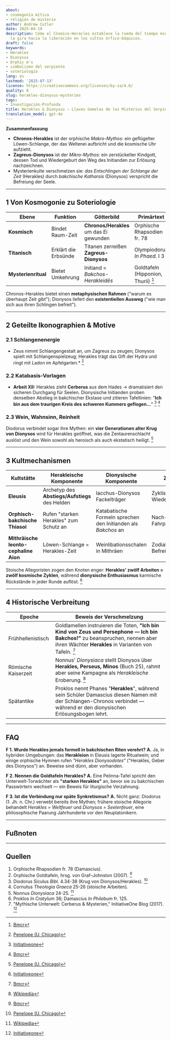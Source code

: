 ```yaml
---
about:
- cosmogonía mítica
- religión de misterio
author: Andrew Cutler
date: 2025-04-19
description: Cómo el Cósmico-Heracles establece la rueda del tiempo mientras Dionisio
  la gira hacia la liberación en los cultos órfico-báquicos.
draft: false
keywords:
- Herakles
- Dionysus
- Orphic m's
- simbolismo del serpiente
- soteriología
lang: es
lastmod: '2025-07-13'
license: https://creativecommons.org/licenses/by-sa/4.0/
quality: 8
slug: herakles-dionysus-mysteries
tags:
- Investigación-Profunda
title: Herakles & Dionysus — Llaves Gemelas de los Misterios del Serpiente
translation_model: gpt-4o
---
```


**Zusammenfassung**

- **Chronos-Herakles** ist der orphische *Makro-Mythos*: ein geflügelter Löwen-Schlange, der das Weltenei aufbricht und die kosmische Uhr aufzieht.
- **Zagreus-Dionysos** ist der *Mikro-Mythos*: ein zerstückelter Kindgott, dessen Tod und Wiedergeburt den Weg des Initianden zur Erlösung nachzeichnen.
- Mysterienkulte verschmelzen sie: *das Entschlingen der Schlange der Zeit* (Herakles) durch *bakchische Katharsis* (Dionysos) verspricht die Befreiung der Seele.

---

## 1 Von Kosmogonie zu Soteriologie

| Ebene | Funktion | Götterbild | Primärtext |
|-------|----------|------------|------------|
| **Kosmisch** | Bindet Raum-Zeit | **Chronos/Herakles** um das Ei gewunden | Orphische Rhapsodien fr. 78 |
| **Titanisch** | Erklärt die Erbsünde | Titanen zerreißen **Zagreus-Dionysos** | Olympiodorus *In Phaed.* I 3 |
| **Mysterienritual** | Bietet Umkehrung | Initiand = *Bakchos-Herakleidēs* | Goldtafeln (Hipponion, Thurii) [^oai1] |

Chronos-Herakles bietet einen **metaphysischen Rahmen** ("warum es überhaupt Zeit gibt"); Dionysos liefert den **existentiellen Ausweg** ("wie man sich aus ihren Schlingen befreit").

---

## 2 Geteilte Ikonographien & Motive

### 2.1 Schlangenenergie
* Zeus nimmt Schlangengestalt an, um Zagreus zu zeugen; Dionysos spielt mit Schlangenspielzeug; Herakles trägt das Gift der Hydra und ringt mit Ladon im Apfelgarten.* [^oai2]

### 2.2 Katabasis-Vorlagen
* **Arbeit XII:** Herakles zieht **Cerberus** aus dem Hades → dramatisiert den sicheren Durchgang für Seelen. Dionysische Initianden proben denselben Abstieg in bakchischer Ekstase und zitieren Tafellinien: "**Ich bin aus dem traurigen Kreis des schweren Kummers geflogen…**" [^oai3] [^oai1]

### 2.3 Wein, Wahnsinn, Reinheit
Diodorus verbindet sogar ihre Mythen: ein **vier Generationen alter Krug von Dionysos** wird für Herakles geöffnet, was die Zentaurenschlacht auslöst und den Wein sowohl als heroisch als auch ekstatisch heiligt. [^oai2]

---

## 3 Kultmechanismen

| Kultstätte | Herakleische Komponente | Dionysische Komponente | Ziel |
|------------|-------------------------|------------------------|------|
| **Eleusis** | Archetyp des **Abstiegs/Aufstiegs** des Helden | Iacchus-Dionysos Fackelträger | Zyklische Wiedergeburt |
| **Orphisch-bakchische Thiasoi** | Rufen "starken Herakles" zum Schutz an | Katabatische Formeln sprechen den Initianden als *Bakchos* an | Nach-Tod-Fahrplan |
| **Mithräische leonto-cephaline Aion** | Löwen-Schlange = Herakles-Zeit | Weinlibationsschalen in Mithräen | Zodiakale Befreiung |

Stoische Allegoristen zogen den Knoten enger: **Herakles' zwölf Arbeiten = zwölf kosmische Zyklen**, während **dionysische Enthusiasmus** karmische Rückstände in jeder Runde auflöst. [^oai3]

---

## 4 Historische Verbreitung

| Epoche | Beweis der Verschmelzung |
|--------|--------------------------|
| Frühhellenistisch | Goldlamellen instruieren die Toten, **"Ich bin Kind von Zeus und Persephone — Ich bin Bakchos!"** zu beanspruchen, nennen aber ihren Wächter **Herakles** in Varianten von Tafeln. [^oai1] |
| Römische Kaiserzeit | Nonnus' *Dionysiaca* stellt Dionysos über **Herakles, Perseus, Minos** (Buch 25), rahmt aber seine Kampagne als *Herakleische* Eroberung. [^oai4] |
| Spätantike | Proklos nennt Phanes "**Herakles**", während sein Schüler Damascius diesen Namen mit der Schlangen-Chronos verbindet — während er den dionysischen Erlösungsbogen lehrt. |

---

## FAQ <!-- behält FAQPage-Schema-Unterstützung -->

**F 1. Wurde Herakles jemals formell in bakchischen Riten verehrt?**
**A.** Ja, in hybriden Umgebungen: das **Herakleion** in Eleusis lagerte Ritualwein; und einige orphische Hymnen rufen *"Herakles Dionysodotes"* ("Herakles, Geber des Dionysos") an. Beweise sind dünn, aber vorhanden.

**F 2. Nennen die Goldtafeln Herakles?**
**A.** Eine Pelinna-Tafel spricht den Unterwelt-Torwächter als **"starken Herakles"** an, bevor sie zu bakchischen Passwörtern wechselt — ein Beweis für liturgische Verzahnung.

**F 3. Ist die Verbindung nur späte Synkretismus?**
**A.** Nicht ganz: Diodorus (1. Jh. n. Chr.) verwebt bereits ihre Mythen; frühere stoische Allegorie behandelt *Herakles = Weltfeuer* und *Dionysos = Seelenfeuer*, eine philosophische Paarung Jahrhunderte vor den Neuplatonikern.

---

## Fußnoten

[^oai1]: [Bmcr](https://bmcr.brynmawr.edu/2008/2008.10.16/)
[^oai2]: [Penelope (U. Chicago)](https://penelope.uchicago.edu/Thayer/E/Roman/Texts/Diodorus_Siculus/4B%2A.html)
[^oai3]: [Initiativeone](https://initiativeone.blogspot.com/2017/01/mythic-underworld-cerebus-and-mysteries.html)
[^oai4]: [Wikipedia](https://en.wikipedia.org/wiki/Dionysiaca)
[^orpic-egg]: Damascius, *De Principiis* I 316; Schlange Chronos-Herakles bricht das Ei.

---

## Quellen

1. Orphische Rhapsodien fr. 78 (Damascius).
2. Orphische Goldtafeln, hrsg. von Graf–Johnston (2007). [^oai1]
3. Diodorus Siculus *Bibl.* 4.34-38 (Krug von Dionysos/Herakles). [^oai2]
4. Cornutus *Theologia Graeca* 25-26 (stoische Arbeiten).
5. Nonnus *Dionysiaca* 24-25. [^oai4]
6. Proklos *In Cratylum* 36; Damascius *In Philebum* fr. 125.
7. "Mythische Unterwelt: Cerberus & Mysterien," InitiativeOne Blog (2017). [^oai3]